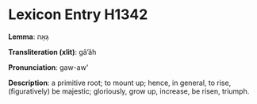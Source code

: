 # Lexicon Entry H1342

**Lemma**: גָּאָה

**Transliteration (xlit)**: gâʼâh

**Pronunciation**: gaw-aw'

**Description**:
a primitive root; to mount up; hence, in general, to rise, (figuratively) be majestic; gloriously, grow up, increase, be risen, triumph.
